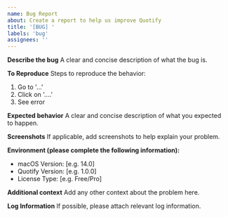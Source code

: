 ```yaml
---
name: Bug Report
about: Create a report to help us improve Quotify
title: '[BUG] '
labels: 'bug'
assignees: ''
---
```


**Describe the bug**
A clear and concise description of what the bug is.

**To Reproduce**
Steps to reproduce the behavior:
1. Go to '...'
2. Click on '....'
3. See error

**Expected behavior**
A clear and concise description of what you expected to happen.

**Screenshots**
If applicable, add screenshots to help explain your problem.

**Environment (please complete the following information):**
 - macOS Version: [e.g. 14.0]
 - Quotify Version: [e.g. 1.0.0]
 - License Type: [e.g. Free/Pro]

**Additional context**
Add any other context about the problem here.

**Log Information**
If possible, please attach relevant log information.